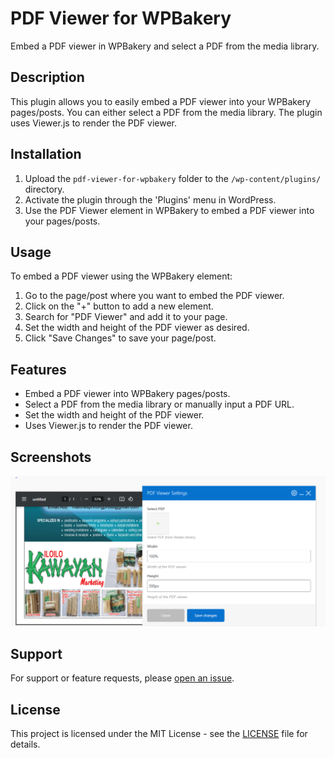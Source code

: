 # PDF Viewer for WPBakery

Embed a PDF viewer in WPBakery and select a PDF from the media library.

## Description

This plugin allows you to easily embed a PDF viewer into your WPBakery pages/posts. You can either select a PDF from the media library. The plugin uses Viewer.js to render the PDF viewer.

## Installation

1. Upload the `pdf-viewer-for-wpbakery` folder to the `/wp-content/plugins/` directory.
2. Activate the plugin through the 'Plugins' menu in WordPress.
3. Use the PDF Viewer element in WPBakery to embed a PDF viewer into your pages/posts.

## Usage

To embed a PDF viewer using the WPBakery element:

1. Go to the page/post where you want to embed the PDF viewer.
2. Click on the "+" button to add a new element.
3. Search for "PDF Viewer" and add it to your page.
4. Set the width and height of the PDF viewer as desired.
5. Click "Save Changes" to save your page/post.

## Features

- Embed a PDF viewer into WPBakery pages/posts.
- Select a PDF from the media library or manually input a PDF URL.
- Set the width and height of the PDF viewer.
- Uses Viewer.js to render the PDF viewer.

## Screenshots

![PDF Viewer for WPBakery](screenshot.png)

## Support

For support or feature requests, please [open an issue]([https://github.com/FuryPW/PDF-Viewer-Plugin/issues/new]).

## License

This project is licensed under the MIT License - see the [LICENSE](LICENSE) file for details.
